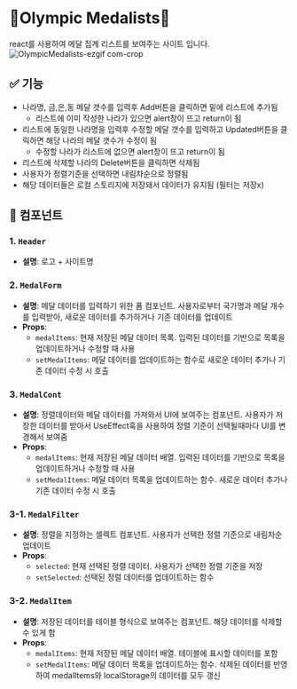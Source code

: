 # 🏅Olympic Medalists🏅
react를 사용하여 메달 집계 리스트를 보여주는 사이트 입니다. <br>
![OlympicMedalists-ezgif com-crop](https://github.com/user-attachments/assets/5e610acd-8ff4-4a5f-b94f-354a31b03df1)

## ✅ 기능
- 나라명, 금,은,동 메달 갯수를 입력후 Add버튼을 클릭하면 밑에 리스트에 추가됨
  - 리스트에 이미 작성한 나라가 있으면 alert창이 뜨고 return이 됨 
- 리스트에 동일한 나라명을 입력후 수정할 메달 갯수를 입력하고 Updated버튼을 클릭하면 해당 나라의 메달 갯수가 수정이 됨
  - 수정할 나라가 리스트에 없으면 alert창이 뜨고 return이 됨
- 리스트에 삭제할 나라의 Delete버튼을 클릭하면 삭제됨
- 사용자가 정렬기준을 선택하면 내림차순으로 정렬됨
- 해당 데이터들은 로컬 스토리지에 저장돼서 데이터가 유지됨 (필터는 저장x)

## 💫 컴포넌트
### 1. `Header`
- **설명**: 로고 + 사이트명

### 2. `MedalForm`
- **설명**: 메달 데이터를 입력하기 위한 폼 컴포넌트. 사용자로부터 국가명과 메달 개수를 입력받아, 새로운 데이터를 추가하거나 기존 데이터를 업데이트
- **Props**:
  - `medalItems`: 현재 저장된 메달 데이터 목록. 입력된 데이터를 기반으로 목록을 업데이트하거나 수정할 때 사용
  - `setMedalItems`: 메달 데이터를 업데이트하는 함수로 새로운 데이터 추가나 기존 데이터 수정 시 호출

### 3. `MedalCont`
- **설명**: 정렬데이터와 메달 데이터를 가져와서 UI에 보여주는 컴포넌트. 사용자가 저장한 데이터를 받아서 UseEffect훅을 사용하여 정렬 기준이 선택될때마다 UI를 변경해서 보여줌
- **Props**:
  - `medalItems`: 현재 저장된 메달 데이터 배열. 입력된 데이터를 기반으로 목록을 업데이트하거나 수정할 때 사용
  - `setMedalItems`: 메달 데이터 목록을 업데이트하는 함수. 새로운 데이터 추가나 기존 데이터 수정 시 호출

### 3-1. `MedalFilter`
- **설명**: 정렬을 지정하는 셀렉트 컴포넌트. 사용자가 선택한 정렬 기준으로 내림차순 업데이트
- **Props**:
  - `selected`: 현재 선택된 정렬 데이터. 사용자가 선택한 정렬 기준을 저장
  - `setSelected`: 선택된 정렬 데이터를 업데이트하는 함수

### 3-2. `MedalItem`
- **설명**: 저장된 데이터를 테이블 형식으로 보여주는 컴포넌트. 해당 데이터를 삭제할 수 있게 함
- **Props**:
  - `medalItems`: 현재 저장된 메달 데이터 배열. 테이블에 표시할 데이터를 포함
  - `setMedalItems`: 메달 데이터 목록을 업데이트하는 함수. 삭제된 데이터를 반영하여 medalItems와 localStorage의 데이터를 모두 갱신
